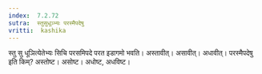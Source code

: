 ```yaml
---
index:  7.2.72
sutra:  स्तुसुधूञ्भ्यः परस्मैपदेषु
vritti:  kashika 
---
```


स्तु सु धूञित्येतेभ्यः सिचि परसमिपदे परत इडागमो भवति। अस्तावीत्। असावीत्। अधावीत्। परस्मैपदेषु इति किम्? अस्तोष्ट। असोष्ट। अधोष्ट, अधविष्ट।

